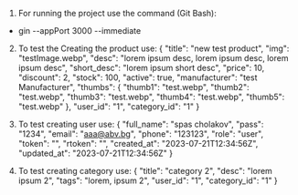 1. For running the project use the command (Git Bash):
 - gin --appPort 3000 --immediate


2. To test the Creating the product use:
{
  "title": "new test product",
  "img": "testImage.webp",
  "desc": "lorem ipsum desc, lorem ipsum desc, lorem ipsum desc",
  "short_desc": "lorem ipsum short desc",
  "price": 10,
  "discount": 2,
  "stock": 100,
  "active": true,
  "manufacturer": "test Manufacturer",
  "thumbs": {
    "thumb1": "test.webp",
    "thumb2": "test.webp",
    "thumb3": "test.webp",
    "thumb4": "test.webp",
    "thumb5": "test.webp"
  },
  "user_id": "1",
  "category_id": "1"
}

3. To test creating user use:
{
  "full_name": "spas cholakov",
  "pass": "1234",
  "email": "aaa@abv.bg",
  "phone": "123123",
  "role": "user",
  "token": "",
  "rtoken": "",
  "created_at": "2023-07-21T12:34:56Z",
  "updated_at": "2023-07-21T12:34:56Z"
}

4. To test creating category use:
  {
    "title": "category 2",
    "desc": "lorem ipsum 2",
    "tags": "lorem, ipsum 2",
    "user_id": "1",
    "category_id": "1"
  }